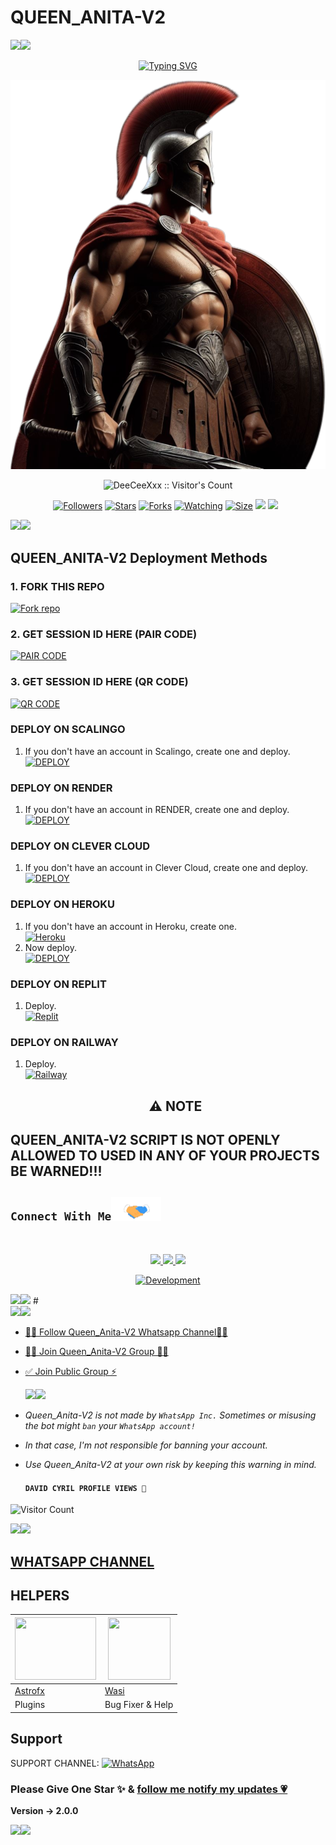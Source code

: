  # QUEEN_ANITA-V2
   <a><img src='https://i.imgur.com/LyHic3i.gif'/></a><a><img src='https://i.imgur.com/LyHic3i.gif'/></a>
<p align="center">
<p align="center">
  <a href="https://git.io/typing-svg"><img src="https://readme-typing-svg.demolab.com?font=EB+Garamond&weight=800&size=28&duration=4000&pause=1000&random=false&width=435&lines=+•★⃝ PROJECT-+STEEL-+V2.0★⃝•;MULTI-DEVICE+WHATSAPP+BOT;DEVELOPED+BY+DOUGY_+K1000;RELEASED+DATE+22%2F6%2F2024." alt="Typing SVG" /></a>
 </p>
<p align="center">
<img src="assets/9. Proud Spartan.png"/> 
<p align="center"><img src="https://profile-counter.glitch.me/{DeeCeeXxx}/count.svg" alt="DeeCeeXxx :: Visitor's Count" /></p>
<p align="center">
<a href="https://github.com/DeeCeeXxx/followers"><img title="Followers" src="https://img.shields.io/github/followers/DeeCeeXxx?color=red&style=flat-square"></a>
<a href="https://github.com/DeeCeeXxx/Queen_Anita-V2/stargazers/"><img title="Stars" src="https://img.shields.io/github/stars/DeeCeeXxx/Queen_Anita-V2?color=blue&style=flat-square"></a>
<a href="https://github.com/DeeCeeXxx/Queen_Anita-V2/network/members"><img title="Forks" src="https://img.shields.io/github/forks/DeeCeeXxx/Queen_Anita-V2?color=red&style=flat-square"></a>
<a href="https://github.com/DeeCeeXxx/Queen_Anita-Md/watchers"><img title="Watching" src="https://img.shields.io/github/watchers/DeeCeeXxx/Queen_Anita-V2?label=Watchers&color=blue&style=flat-square"></a>
<a href="https://github.com/DeeCeeXxx/Queen_Anita-V2/"><img title="Size" src="https://img.shields.io/github/repo-size/DeeCeeXxx/Queen_Anita-V2?style=flat-square&color=green"></a>
<a href="https://hits.seeyoufarm.com"><img src="https://hits.seeyoufarm.com/api/count/incr/badge.svg?url=https%3A%2F%2Fgithub.com%2FDeeCeeXxx%2FQueen_Anita-Md&count_bg=%2379C83D&title_bg=%23555555&icon=probot.svg&icon_color=%2300FF6D&title=hits&edge_flat=false"/></a>
<a href="https://github.com/DeeCeeXxx/Queen_Anita-V2/graphs/commit-activity"><img height="20" src="https://img.shields.io/badge/Maintained%3F-yes-green.svg"></a>&nbsp;&nbsp;
</p>
<p align='center'>
    </p>
<a><img src='https://i.imgur.com/LyHic3i.gif'/></a><a><img src='https://i.imgur.com/LyHic3i.gif'/></a>
<p align="center">

 ## QUEEN_ANITA-V2 Deployment Methods

### 1. FORK THIS REPO

<a href='https://github.com/DeeCeeXxx/Queen_Anita-V2/fork' target="_blank"><img alt='Fork repo' src='https://img.shields.io/badge/Fork This Repo-black?style=for-the-badge&logo=git&logoColor=white'/></a>

### 2. GET SESSION ID HERE (PAIR CODE) 

<a href='https://sessioniddd.osc-fr1.scalingo.io/pair' target="_blank"><img alt='PAIR CODE' src='https://img.shields.io/badge/Click here to get your session id-blue?style=for-the-badge&logo=opencv&logoColor=white'/></a> 

### 3. GET SESSION ID HERE (QR CODE) 

<a href='https://sessioniddd.osc-fr1.scalingo.io/wasiqr ' target="_blank"><img alt='QR CODE' src='https://img.shields.io/badge/Click here to get your session id-blue?style=for-the-badge&logo=opencv&logoColor=white'/></a> 


### DEPLOY ON SCALINGO

1. If you don't have an account in Scalingo, create one and deploy.
    <br>
    <a href='https://auth.scalingo.com/users/sign_in' target="_blank"><img alt='DEPLOY' src='https://img.shields.io/badge/-DEPLOY-black?style=for-the-badge&logo=scalingo&logoColor=white'/></a>

### DEPLOY ON RENDER

1. If you don't have an account in RENDER, create one and deploy.
    <br>
    <a href='https://dashboard.render.com/select-repo?type=web' target="_blank"><img alt='DEPLOY' src='https://img.shields.io/badge/-DEPLOY-black?style=for-the-badge&logo=render&logoColor=white'/></a>


### DEPLOY ON CLEVER CLOUD

1. If you don't have an account in Clever Cloud, create one and deploy.
    <br>
    <a href='https://api.clever-cloud.com/v2/sessions/signup?subscription_source=cta-home-signup' target="_blank"><img alt='DEPLOY' src='https://img.shields.io/badge/-DEPLOY-orange?style=for-the-badge&logo=clever-cloud&logoColor=white'/></a>

### DEPLOY ON HEROKU

1. If you don't have an account in Heroku, create one.
    <br>
    <a href='https://signup.heroku.com/' target="_blank"><img alt='Heroku' src='https://img.shields.io/badge/-Create-purple?style=for-the-badge&logo=heroku&logoColor=white'/></a>
2. Now deploy.
    <br>
    <a href='https://dashboard.heroku.com/new?template=https://github.com/DeeCeeXxx/Queen_Anita-V2' target="_blank"><img alt='DEPLOY' src='https://img.shields.io/badge/-DEPLOY-purple?style=for-the-badge&logo=heroku&logoColor=white'/></a>
### DEPLOY ON REPLIT
1. Deploy.
    <br>
    <a href='https://replit.com/github/Deeceexxx/Queen_Anita-V2' target="_blank"><img alt='Replit' src='https://img.shields.io/badge/-Deploy-red?style=for-the-badge&logo=replit&logoColor=white'/></a>
### DEPLOY ON RAILWAY
1. Deploy.
    <br>
    <a href='https://railway.com/github/Deeceexxx/Queen_Anita-V2' target="_blank"><img alt='Railway' src='https://img.shields.io/badge/-Deploy-green?style=for-the-badge&logo=railway&logoColor=white'/></a>

    <h2 align="center"> ⚠️ NOTE  </h2>
## QUEEN_ANITA-V2 SCRIPT IS NOT OPENLY ALLOWED TO USED IN ANY OF YOUR PROJECTS BE WARNED!!! 

## ```Connect With Me```<img src="https://github.com/0xAbdulKhalid/0xAbdulKhalid/raw/main/assets/mdImages/handshake.gif" width ="80"></h1> 
 <br> 
<p align="center">
<a href="https://wa.me/2349066528353"><img src="https://img.shields.io/badge/Contact David-25D366?style=for-the-badge&logo=whatsapp&logoColor=white" />
<a href="https://whatsapp.com/channel/0029VaZsyQ21XqudOTjyG30Z"><img src="https://img.shields.io/badge/Join Official Channel-25D366?style=for-the-badge&logo=whatsapp&logoColor=white" />
<a href="https://t.me/deecee_x"><img src="https://img.shields.io/badge/Telegram-0088cc?style=for-the-badge&logo=telegram&logoColor=white" /><br>
<p align="center">
<img alt="Development" width="250" src="https://media2.giphy.com/media/W9tBvzTXkQopi/giphy.gif?cid=6c09b952xu6syi1fyqfyc04wcfk0qvqe8fd7sop136zxfjyn&ep=v1_internal_gif_by_id&rid=giphy.gif&ct=g" /> </p>
<a><img src='https://i.imgur.com/LyHic3i.gif'/></a><a><img src='https://i.imgur.com/LyHic3i.gif'/></a>
# 

<br>
<a><img src='https://i.imgur.com/LyHic3i.gif'/></a><a><img src='https://i.imgur.com/LyHic3i.gif'/></a>

* [🧑‍💻 Follow Queen_Anita-V2 Whatsapp Channel🧑‍💻](https://whatsapp.com/channel/0029VaZsyQ21XqudOTjyG30Z)

* [🧑‍💻 Join Queen_Anita-V2 Group 🧑‍💻](https://t.me/hacktivisthive)

* [✅ Join Public Group ⚡](https://chat.whatsapp.com/Hk4jZg8HMoH1auW2NAKazX)

  <a><img src='https://i.imgur.com/LyHic3i.gif'/></a><a><img src='https://i.imgur.com/LyHic3i.gif'/></a>
  

- *Queen_Anita-V2 is not made by `WhatsApp Inc.` Sometimes or misusing the bot might `ban` your `WhatsApp account!`*
- *In that case, I'm not responsible for banning your account.*
- *Use Queen_Anita-V2 at your own risk by keeping this warning in mind.*
  
  #### ```DAVID CYRIL PROFILE VIEWS 🧚```
![Visitor Count](https://profile-counter.glitch.me/DeeCeeXxx/count.svg)

<a><img src='https://i.imgur.com/LyHic3i.gif'/></a><a><img src='https://i.imgur.com/LyHic3i.gif'/></a>

 ## [ WHATSAPP CHANNEL ](https://whatsapp.com/channel/0029VaZsyQ21XqudOTjyG30Z) 
 
## HELPERS

<a href="https://github.com/astrofx0011"><img src="https://github.com/astrofx0011.png?size=100" width="130" height="100"></a> | [<img src="https://github.com/Itxxwasi.png?size=100" width="100" height="100">](https://github.com/Itxxwasi) 
---|---
[Astrofx](https://github.com/astrofx0011)  | [Wasi](https://github.com/itxxwasi)
Plugins | Bug Fixer & Help |

## Support

SUPPORT CHANNEL: <a href="https://whatsapp.com/channel/0029VafEBFX2Jl8DSYclsS08"><img alt="WhatsApp" src="https://img.shields.io/badge/WhatsApp-25D366?style=for-the-badge&logo=whatsapp&logoColor=white"/></a>


### Please Give One Star ✨ & [follow me notify my updates 💗](https://github.com/DeeCeeXxx)
<b>Version -> 2.0.0</b>

<a><img src='https://i.imgur.com/LyHic3i.gif'/></a><a><img src='https://i.imgur.com/LyHic3i.gif'/></a>
